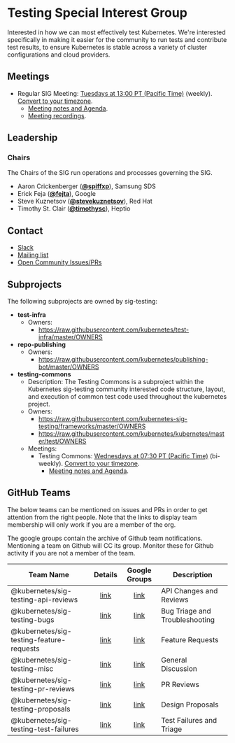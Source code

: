 <!---
This is an autogenerated file!

Please do not edit this file directly, but instead make changes to the
sigs.yaml file in the project root.

To understand how this file is generated, see https://git.k8s.io/community/generator/README.md
-->
# Testing Special Interest Group

Interested in how we can most effectively test Kubernetes. We're interested specifically in making it easier for the community to run tests and contribute test results, to ensure Kubernetes is stable across a variety of cluster configurations and cloud providers.

## Meetings
* Regular SIG Meeting: [Tuesdays at 13:00 PT (Pacific Time)](https://zoom.us/my/k8s.sig.testing) (weekly). [Convert to your timezone](http://www.thetimezoneconverter.com/?t=13:00&tz=PT%20%28Pacific%20Time%29).
  * [Meeting notes and Agenda](https://bit.ly/k8s-sig-testing-notes).
  * [Meeting recordings](https://bit.ly/k8s-sig-testing-videos).

## Leadership

### Chairs
The Chairs of the SIG run operations and processes governing the SIG.

* Aaron Crickenberger (**[@spiffxp](https://github.com/spiffxp)**), Samsung SDS
* Erick Feja (**[@fejta](https://github.com/fejta)**), Google
* Steve Kuznetsov (**[@stevekuznetsov](https://github.com/stevekuznetsov)**), Red Hat
* Timothy St. Clair (**[@timothysc](https://github.com/timothysc)**), Heptio

## Contact
* [Slack](https://kubernetes.slack.com/messages/sig-testing)
* [Mailing list](https://groups.google.com/forum/#!forum/kubernetes-sig-testing)
* [Open Community Issues/PRs](https://github.com/kubernetes/community/labels/sig%2Ftesting)

## Subprojects

The following subprojects are owned by sig-testing:
- **test-infra**
  - Owners:
    - https://raw.githubusercontent.com/kubernetes/test-infra/master/OWNERS
- **repo-publishing**
  - Owners:
    - https://raw.githubusercontent.com/kubernetes/publishing-bot/master/OWNERS
- **testing-commons**
  - Description: The Testing Commons is a subproject within the Kubernetes sig-testing community interested code structure, layout, and execution of common test code used throughout the kubernetes project.
  - Owners:
    - https://raw.githubusercontent.com/kubernetes-sig-testing/frameworks/master/OWNERS
    - https://raw.githubusercontent.com/kubernetes/kubernetes/master/test/OWNERS
  - Meetings:
    - Testing Commons: [Wednesdays at 07:30 PT (Pacific Time)](https://zoom.us/my/k8s.sig.testing) (bi-weekly). [Convert to your timezone](http://www.thetimezoneconverter.com/?t=07:30&tz=PT%20%28Pacific%20Time%29).
      - [Meeting notes and Agenda](https://docs.google.com/document/d/1TOC8vnmlkWw6HRNHoe5xSv5-qv7LelX6XK3UVCHuwb0/edit#heading=h.tnoevy5f439o).

## GitHub Teams

The below teams can be mentioned on issues and PRs in order to get attention from the right people.
Note that the links to display team membership will only work if you are a member of the org.

The google groups contain the archive of Github team notifications.
Mentioning a team on Github will CC its group.
Monitor these for Github activity if you are not a member of the team.

| Team Name | Details | Google Groups | Description |
| --------- |:-------:|:-------------:|  ----------- |
| @kubernetes/sig-testing-api-reviews | [link](https://github.com/orgs/kubernetes/teams/sig-testing-api-reviews) | [link](https://groups.google.com/forum/#!forum/kubernetes-sig-testing-api-reviews) | API Changes and Reviews |
| @kubernetes/sig-testing-bugs | [link](https://github.com/orgs/kubernetes/teams/sig-testing-bugs) | [link](https://groups.google.com/forum/#!forum/kubernetes-sig-testing-bugs) | Bug Triage and Troubleshooting |
| @kubernetes/sig-testing-feature-requests | [link](https://github.com/orgs/kubernetes/teams/sig-testing-feature-requests) | [link](https://groups.google.com/forum/#!forum/kubernetes-sig-testing-feature-requests) | Feature Requests |
| @kubernetes/sig-testing-misc | [link](https://github.com/orgs/kubernetes/teams/sig-testing-misc) | [link](https://groups.google.com/forum/#!forum/kubernetes-sig-testing-misc) | General Discussion |
| @kubernetes/sig-testing-pr-reviews | [link](https://github.com/orgs/kubernetes/teams/sig-testing-pr-reviews) | [link](https://groups.google.com/forum/#!forum/kubernetes-sig-testing-pr-reviews) | PR Reviews |
| @kubernetes/sig-testing-proposals | [link](https://github.com/orgs/kubernetes/teams/sig-testing-proposals) | [link](https://groups.google.com/forum/#!forum/kubernetes-sig-testing-proposals) | Design Proposals |
| @kubernetes/sig-testing-test-failures | [link](https://github.com/orgs/kubernetes/teams/sig-testing-test-failures) | [link](https://groups.google.com/forum/#!forum/kubernetes-sig-testing-test-failures) | Test Failures and Triage |

<!-- BEGIN CUSTOM CONTENT -->

<!-- END CUSTOM CONTENT -->
